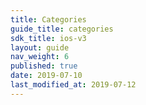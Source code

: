 ```yaml
---
title: Categories
guide_title: categories
sdk_title: ios-v3
layout: guide
nav_weight: 6
published: true
date: 2019-07-10
last_modified_at: 2019-07-12
---
```


